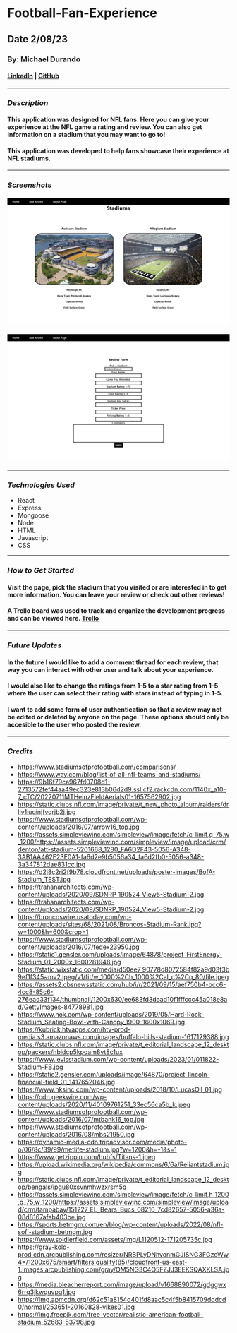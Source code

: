 # Football-Fan-Experience

## Date 2/08/23

### By: Michael Durando

#### [LinkedIn](https://www.linkedin.com/in/michael-durando-101050138/) | [GitHub](https://github.com/mjdurando82)

---

### **_Description_**

#### This application was designed for NFL fans. Here you can give your experience at the NFL game a rating and review. You can also get information on a stadium that you may want to go to!

#### This application was developed to help fans showcase their experience at NFL stadiums.

---

### **_Screenshots_**

#### ![Stadiums](https://github.com/mjdurando82/Football-Fan-Experience/blob/210cd52a97a9b9f81b5f036939819e759b5cfae2/Screenshot%202023-02-16%20at%2012.32.36%20PM.png)

#### ![ReviewForm](https://github.com/mjdurando82/Football-Fan-Experience/blob/210cd52a97a9b9f81b5f036939819e759b5cfae2/Screenshot%202023-02-16%20at%2012.32.49%20PM.png)

---

### **_Technologies Used_**

- React
- Express
- Mongoose
- Node
- HTML
- Javascript
- CSS

---

### **_How to Get Started_**

#### Visit the page, pick the stadium that you visited or are interested in to get more information. You can leave your review or check out other reviews!

#### A Trello board was used to track and organize the development progress and can be viewed here. [Trello](https://trello.com/b/9x63GvUm/football-fan-experience)

---

### **_Future Updates_**

#### In the future I would like to add a comment thread for each review, that way you can interact with other user and talk about your experience.

#### I would also like to change the ratings from 1-5 to a star rating from 1-5 where the user can select their rating with stars instead of typing in 1-5.

#### I want to add some form of user authentication so that a review may not be edited or deleted by anyone on the page. These options should only be accesible to the user who posted the review.

---

### **_Credits_**

- https://www.stadiumsofprofootball.com/comparisons/
- https://www.way.com/blog/list-of-all-nfl-teams-and-stadiums/
- https://9b16f79ca967fd0708d1-2713572fef44aa49ec323e813b06d2d9.ssl.cf2.rackcdn.com/1140x_a10-7_cTC/20220711MTHeinzFieldAerials01-1657562902.jpg
- https://static.clubs.nfl.com/image/private/t_new_photo_album/raiders/drllv1iuqinjfvqrjb2j.jpg
- https://www.stadiumsofprofootball.com/wp-content/uploads/2016/07/arrow16_top.jpg
- https://assets.simpleviewinc.com/simpleview/image/fetch/c_limit,q_75,w_1200/https://assets.simpleviewinc.com/simpleview/image/upload/crm/denton/att-stadium-5201668_1280_FA6D2F43-5056-A348-3AB1AA462F23E0A1-fa6d2e9b5056a34_fa6d2fb0-5056-a348-3a347812dae831cc.jpg
- https://d2j8c2rj2f9b78.cloudfront.net/uploads/poster-images/BofA-Stadium_TEST.jpg
- https://trahanarchitects.com/wp-content/uploads/2020/09/SDNRP_190524_View5-Stadium-2.jpg
- https://trahanarchitects.com/wp-content/uploads/2020/09/SDNRP_190524_View5-Stadium-2.jpg
- https://broncoswire.usatoday.com/wp-content/uploads/sites/68/2021/08/Broncos-Stadium-Rank.jpg?w=1000&h=600&crop=1
- https://www.stadiumsofprofootball.com/wp-content/uploads/2016/07/fedex23950.jpg
- https://static1.gensler.com/uploads/image/64878/project_FirstEnergy-Stadium_01_2000x_1600281948.jpg
- https://static.wixstatic.com/media/d50ee7_90778d8072584f82a9d03f3b9ef1f345~mv2.jpeg/v1/fit/w_1000%2Ch_1000%2Cal_c%2Cq_80/file.jpeg
- https://assets2.cbsnewsstatic.com/hub/i/r/2021/09/15/aef750b4-bcc6-4cc8-85c6-276ead33f134/thumbnail/1200x630/ee683fd3daad10f1fffccc45a018e8ad/GettyImages-84778981.jpg
- https://www.hok.com/wp-content/uploads/2019/05/Hard-Rock-Stadium_Seating-Bowl-with-Canopy_1900-1600x1069.jpg
- https://kubrick.htvapps.com/htv-prod-media.s3.amazonaws.com/images/buffalo-bills-stadium-1617129388.jpg
- https://static.clubs.nfl.com/image/private/t_editorial_landscape_12_desktop/packers/hbldcp5kpoam8vt8c1ux
- https://www.levisstadium.com/wp-content/uploads/2023/01/011822-Stadium-FB.jpg
- https://static2.gensler.com/uploads/image/64870/project_lincoln-financial-field_01_1417652046.jpg
- https://www.hksinc.com/wp-content/uploads/2018/10/LucasOil_01.jpg
- https://cdn.geekwire.com/wp-content/uploads/2020/11/40109761251_33ec56ca5b_k.jpeg
- https://www.stadiumsofprofootball.com/wp-content/uploads/2016/07/mtbank16_top.jpg
- https://www.stadiumsofprofootball.com/wp-content/uploads/2016/08/mbs21950.jpg
- https://dynamic-media-cdn.tripadvisor.com/media/photo-o/06/8c/39/99/metlife-stadium.jpg?w=1200&h=-1&s=1
- https://www.getzippin.com/hubfs/Titans-1.jpeg
- https://upload.wikimedia.org/wikipedia/commons/6/6a/Reliantstadium.jpg
- https://static.clubs.nfl.com/image/private/t_editorial_landscape_12_desktop/bengals/ipgu80xsvnmhwzxrsm5q
- https://assets.simpleviewinc.com/simpleview/image/fetch/c_limit,h_1200,q_75,w_1200/https://assets.simpleviewinc.com/simpleview/image/upload/crm/tampabay/151227_EL_Bears_Bucs_08210_7cd82657-5056-a36a-08d8167afab403be.jpg
- https://sports.betmgm.com/en/blog/wp-content/uploads/2022/08/nfl-sofi-stadium-betmgm.jpg
- https://www.soldierfield.com/assets/img/L1120512-171205735c.jpg
- https://gray-kold-prod.cdn.arcpublishing.com/resizer/NRBPLyDNhvonmGJISNG3FGzoWw4=/1200x675/smart/filters:quality(85)/cloudfront-us-east-1.images.arcpublishing.com/gray/OM5NG3C4Q5FZJJ3EEKSQAXKLSA.jpg
- https://media.bleacherreport.com/image/upload/v1668890072/gdggwx6rrq3jkwquvpq1.jpg
- https://img.apmcdn.org/d62c51a8154d401fd8aac5c4f5b8415709dddcd0/normal/253651-20160828-vikes01.jpg
- https://img.freepik.com/free-vector/realistic-american-football-stadium_52683-53798.jpg

```

```
